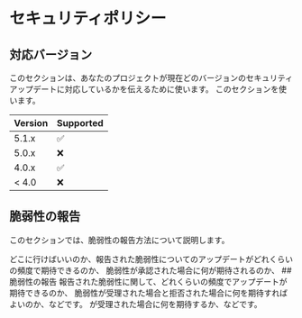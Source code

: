 # セキュリティポリシー

## 対応バージョン

このセクションは、あなたのプロジェクトが現在どのバージョンのセキュリティアップデートに対応しているかを伝えるために使います。
このセクションを使います。

| Version | Supported          |
| ------- | ------------------ |
| 5.1.x   | :white_check_mark: |
| 5.0.x   | :x:                |
| 4.0.x   | :white_check_mark: |
| < 4.0   | :x:                |

## 脆弱性の報告

このセクションでは、脆弱性の報告方法について説明します。

どこに行けばいいのか、報告された脆弱性についてのアップデートがどれくらいの頻度で期待できるのか、 脆弱性が承認された場合に何が期待されるのか、 ## 脆弱性の報告
報告された脆弱性に関して、どれくらいの頻度でアップデートが期待できるのか、 脆弱性が受理された場合と拒否された場合に何を期待すればよいのか、などです。
が受理された場合に何を期待するか、などです。
